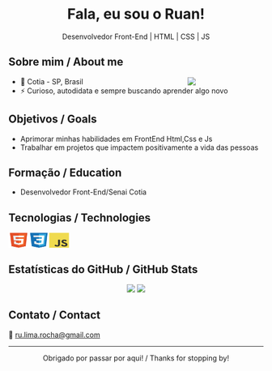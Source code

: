 <h1 align="center">Fala, eu sou o Ruan!</h1>
<p align="center"> Desenvolvedor Front-End | HTML | CSS | JS</p>
 


## Sobre mim / About me

<img align="right" width="150" src="https://camo.githubusercontent.com/2366b34bb903c09617990fb5fff4622f3e941349e846ddb7e73df872a9d21233/68747470733a2f2f63646e2e6472696262626c652e636f6d2f75736572732f3733303730332f73637265656e73686f74732f363538313234332f6176656e746f2e676966"/>

- 📍 Cotia - SP, Brasil  
- ⚡ Curioso, autodidata e sempre buscando aprender algo novo  


## Objetivos / Goals

- Aprimorar minhas habilidades em FrontEnd Html,Css e Js
- Trabalhar em projetos que impactem positivamente a vida das pessoas  



## Formação / Education

- Desenvolvedor Front-End/Senai Cotia


## Tecnologias / Technologies


<img align="left" alt="HTML5" height="30" width="40" src="https://raw.githubusercontent.com/devicons/devicon/master/icons/html5/html5-original.svg" />
<img align="left" alt="CSS3" height="30" width="40" src="https://raw.githubusercontent.com/devicons/devicon/master/icons/css3/css3-original.svg" />
<img align="left" alt="JavaScript" height="30" width="40" src="https://raw.githubusercontent.com/devicons/devicon/master/icons/javascript/javascript-original.svg" />

<br clear="both"/>


## Estatísticas do GitHub / GitHub Stats

<div align="center">
  <img height="160em" src="https://github-readme-stats.vercel.app/api?username=dev-ruan-lima&show_icons=true&theme=midnight-purple" />
  <img height="160em" src="https://github-readme-stats.vercel.app/api/top-langs/?username=dev-ruan-lima&layout=compact&theme=midnight-purple" />
</div>



## Contato / Contact

📧 ru.lima.rocha@gmail.com

---

<p align="center">Obrigado por passar por aqui! / Thanks for stopping by!</p>

